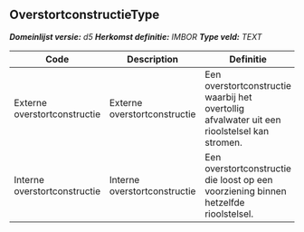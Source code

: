 ﻿## OverstortconstructieType

*__Domeinlijst versie:__ d5*
*__Herkomst definitie:__ IMBOR*
*__Type veld:__ TEXT*

|__Code__ |__Description__ |__Definitie__	|
|	---	|	---	|   ---	| 
| Externe overstortconstructie | Externe overstortconstructie | Een overstortconstructie waarbij het overtollig afvalwater uit een rioolstelsel kan stromen. |
| Interne overstortconstructie | Interne overstortconstructie | Een overstortconstructie die loost op een voorziening binnen hetzelfde rioolstelsel. |
